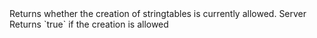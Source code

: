 <function name="IsCreationAllowed" parent="stringtable" type="libraryfunc">
	<description>
		Returns whether the creation of stringtables is currently allowed.
	</description>
	<realm>Server</realm>
	<rets>
		<ret name="creationAllowed" type="boolean">Returns `true` if the creation is allowed</ret>
	</rets>
</function>